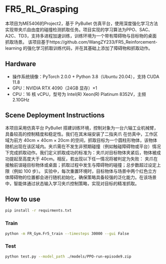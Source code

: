 # FR5_RL_Grasping

本项目为ME5406的Project2，基于 PyBullet 仿真平台，使用深度强化学习方法实现带夹爪自由度的碰撞检测抓取任务。项目实现的学习算法为PPO、SAC、A2C、TD3，支持多进程加速训练，训练环境为一个带有障碍物与目标物的桌面抓取场景。
该项目基于https://github.com/WangZY233/FR5_Reinforcement-learning 的强化学习抓取训练代码，并在其基础上添加了障碍物和抓取动作。

## Hardware
- 操作系统镜像：PyTorch 2.0.0 + Python 3.8（Ubuntu 20.04），支持 CUDA 11.8
- GPU：NVIDIA RTX 4090（24GB 显存）×1
- CPU：16 核 vCPU，型号为 Intel(R) Xeon(R) Platinum 8352V，主频 2.10GHz

## Scene Deployment Instructions
本项目采用仿真平台 PyBullet 搭建训练环境，控制对象为一台六轴工业机械臂，具备较高的控制精度和稳定性。我们在其末端安装了二指夹爪
在仿真中，工作区域为前方 40cm × 40cm × 20cm 的空间，抓取目标为一个圆柱形物体，该物体随机出现在该区域内。夹爪需在不发生非预期碰撞（例如触碰障碍物或平台）情况下完成抓取动作。我们定义抓取成功的标准为：夹爪对目标物体夹紧后，物体被成功提起至高度大于 40cm。相反，若出现以下任一情况将被判定为失败：
夹爪在接触前误碰目标物体或桌面；抓取过程中发生与障碍物的碰撞；总步数超过设定上限（例如 100 步）。
实验中，每次重置环境时，目标物体与场景中两个红色立方体障碍物的位置都会进行随机初始化，确保策略具备较强的泛化能力。在该场景中，智能体通过状态输入学习夹爪控制策略，实现对目标的精准抓取。

## How to use
```bash
pip install -r requirments.txt
```
### Train
```bash
python -m FR_Gym.Fr5_train --timesteps 30000 --gui False
```
### Test
```bash
python test.py --model_path ./models/PPO-run-episode9.zip
```
